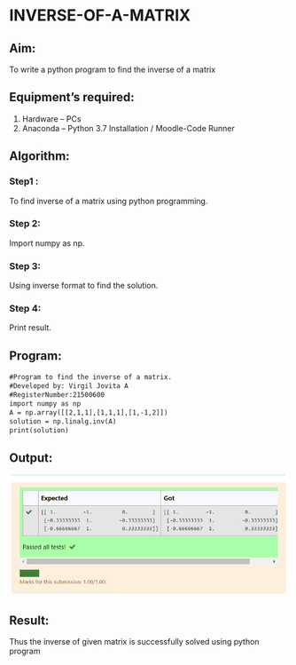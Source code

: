 # INVERSE-OF-A-MATRIX
## Aim:
To write a python program to find the inverse of a matrix
## Equipment’s required:
1. 	Hardware – PCs
2. 	Anaconda – Python 3.7 Installation / Moodle-Code Runner
## Algorithm:
### Step1 : 
To find inverse of a matrix using python programming.
### Step 2: 
Import numpy as np.
### Step 3: 
Using inverse format to find the solution.
### Step 4: 
Print result.
## Program:
```
#Program to find the inverse of a matrix.
#Developed by: Virgil Jovita A
#RegisterNumber:21500600
import numpy as np
A = np.array([[2,1,1],[1,1,1],[1,-1,2]])
solution = np.linalg.inv(A)
print(solution)
```
## Output:
![OUTPUT](./inverse.png)
## Result:
Thus the inverse of given matrix is successfully solved using python program

